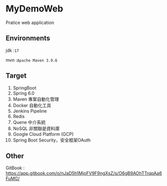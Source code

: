 # MyDemoWeb
Pratice web application 

## Environments
jdk :`17`

mvn :`Apache Maven 3.9.6`


## Target

1. SpringBoot
2. Spring 6.0
3. Maven 專案自動化管理
4. Docker 自動化工具
5. Jenkins Pipeline
6. Redis
7. Quene 中介系統
8. NoSQL 非關聯是資料庫
9. Google Cloud Platform (GCP)
10. Spring Boot Security，安全框架OAuth

## Other
GitBook : https://app.gitbook.com/o/nJaD5h1MjoFV9F9ngXsZ/s/O6gB9AOhTTrqpAa6FuMG/